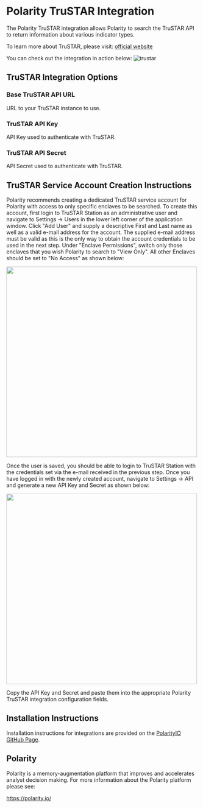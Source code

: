 # Polarity TruSTAR Integration

The Polarity TruSTAR integration allows Polarity to search the TruSTAR API to return information about various indicator types.

To learn more about TruSTAR, please visit: [official website](https://www.trustar.co/)

You can check out the integration in action below:
![trustar](https://user-images.githubusercontent.com/22529325/61951369-d07b6a80-af7e-11e9-93b1-0bf56053b8f5.gif)

## TruSTAR Integration Options

### Base TruSTAR API URL

URL to your TruSTAR instance to use.

### TruSTAR API Key

API Key used to authenticate with TruSTAR.

### TruSTAR API Secret

API Secret used to authenticate with TruSTAR.


## TruSTAR Service Account Creation Instructions
Polarity recommends creating a dedicated TruSTAR service account for Polarity with access to only specific enclaves to be searched.  To create this account, first login to TruSTAR Station as an administrative user and navigate to Settings -> Users in the lower left corner of the application window.  Click "Add User" and supply a descriptive First and Last name as well as a valid e-mail address for the account.  The supplied e-mail address must be valid as this is the only way to obtain the account credentials to be used in the next step.  Under "Enclave Permissions", switch only those enclaves that you wish Polarity to search to "View Only".  All other Enclaves should be set to "No Access" as shown below:

<img width="500" src="https://user-images.githubusercontent.com/22529325/61950450-d754ae00-af7b-11e9-81c6-420e4118b379.png">

Once the user is saved, you should be able to login to TruSTAR Station with the credentials set via the e-mail received in the previous step.  Once you have logged in with the newly created account, navigate to Settings -> API and generate a new API Key and Secret as shown below:

<img width="500" src="https://user-images.githubusercontent.com/22529325/61950477-ef2c3200-af7b-11e9-8e14-a78d4c730779.png">

Copy the API Key and Secret and paste them into the appropriate Polarity TruSTAR integration configuration fields.

## Installation Instructions

Installation instructions for integrations are provided on the [PolarityIO GitHub Page](https://polarityio.github.io/).

## Polarity

Polarity is a memory-augmentation platform that improves and accelerates analyst decision making.  For more information about the Polarity platform please see:

https://polarity.io/
